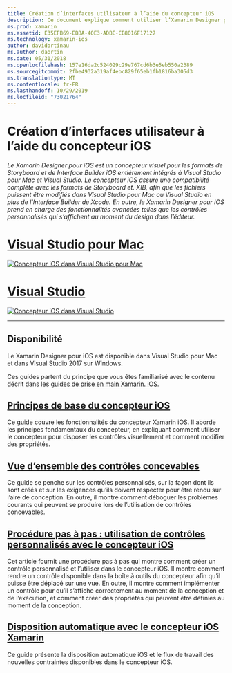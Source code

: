 ```yaml
---
title: Création d’interfaces utilisateur à l’aide du concepteur iOS
description: Ce document explique comment utiliser l’Xamarin Designer pour iOS pour créer l’interface utilisateur d’une application avec des storyboards et des fichiers. XIB. Il contient des liens vers des documents qui traitent de la disponibilité de l’outil, de ses fonctionnalités de base, de ses contrôles concevables et fournissent des procédures pas à pas de son utilisation.
ms.prod: xamarin
ms.assetid: E35EFB69-EBBA-40E3-ADBE-CB8016F17127
ms.technology: xamarin-ios
author: davidortinau
ms.author: daortin
ms.date: 05/31/2018
ms.openlocfilehash: 157e16da2c524029c29e767cd6b3e5eb550a2389
ms.sourcegitcommit: 2fbe4932a319af4ebc829f65eb1fb1816ba305d3
ms.translationtype: MT
ms.contentlocale: fr-FR
ms.lasthandoff: 10/29/2019
ms.locfileid: "73021764"
---
```

# <a name="building-user-interfaces-with-the-ios-designer"></a>Création d’interfaces utilisateur à l’aide du concepteur iOS

_Le Xamarin Designer pour iOS est un concepteur visuel pour les formats de Storyboard et de Interface Builder iOS entièrement intégrés à Visual Studio pour Mac et Visual Studio. Le concepteur iOS assure une compatibilité complète avec les formats de Storyboard et. XIB, afin que les fichiers puissent être modifiés dans Visual Studio pour Mac ou Visual Studio en plus de l’Interface Builder de Xcode. En outre, le Xamarin Designer pour iOS prend en charge des fonctionnalités avancées telles que les contrôles personnalisés qui s’affichent au moment du design dans l’éditeur._

# <a name="visual-studio-for-mactabmacos"></a>[Visual Studio pour Mac](#tab/macos)

[![Concepteur iOS dans Visual Studio pour Mac](images/designer-vsmac-sml.png "Le concepteur iOS")](images/designer-vsmac.png#lightbox)

# <a name="visual-studiotabwindows"></a>[Visual Studio](#tab/windows)

[![Concepteur iOS dans Visual Studio](images/designer-vs.png "Le concepteur iOS")](images/designer-vs.png#lightbox)

-----

## <a name="availability"></a>Disponibilité

Le Xamarin Designer pour iOS est disponible dans Visual Studio pour Mac et dans Visual Studio 2017 sur Windows.

Ces guides partent du principe que vous êtes familiarisé avec le contenu décrit dans les [guides de prise en main Xamarin. iOS](~/ios/get-started/index.md).

## <a name="ios-designer-basicsintroductionmd"></a>[Principes de base du concepteur iOS](introduction.md)

Ce guide couvre les fonctionnalités du concepteur Xamarin iOS. Il aborde les principes fondamentaux du concepteur, en expliquant comment utiliser le concepteur pour disposer les contrôles visuellement et comment modifier des propriétés.

## <a name="designable-controls-overviewios-designable-controls-overviewmd"></a>[Vue d’ensemble des contrôles concevables](ios-designable-controls-overview.md)

Ce guide se penche sur les contrôles personnalisés, sur la façon dont ils sont créés et sur les exigences qu’ils doivent respecter pour être rendu sur l’aire de conception. En outre, il montre comment déboguer les problèmes courants qui peuvent se produire lors de l’utilisation de contrôles concevables.

## <a name="walkthrough---using-custom-controls-with-ios-designerios-designable-controls-walkthroughmd"></a>[Procédure pas à pas : utilisation de contrôles personnalisés avec le concepteur iOS](ios-designable-controls-walkthrough.md)

Cet article fournit une procédure pas à pas qui montre comment créer un contrôle personnalisé et l’utiliser dans le concepteur iOS. Il montre comment rendre un contrôle disponible dans la boîte à outils du concepteur afin qu’il puisse être déplacé sur une vue. En outre, il montre comment implémenter un contrôle pour qu’il s’affiche correctement au moment de la conception et de l’exécution, et comment créer des propriétés qui peuvent être définies au moment de la conception.

## <a name="auto-layout-with-the-xamarin-ios-designerdesigner-auto-layoutmd"></a>[Disposition automatique avec le concepteur iOS Xamarin](designer-auto-layout.md)

Ce guide présente la disposition automatique iOS et le flux de travail des nouvelles contraintes disponibles dans le concepteur iOS.
